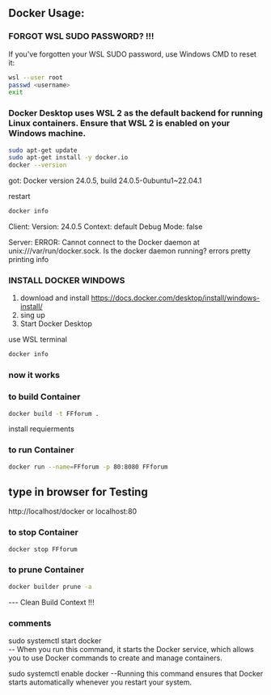 ## Docker Usage: 

### FORGOT WSL SUDO PASSWORD? !!!
If you've forgotten your WSL SUDO password, use Windows CMD to reset it:

```bash
wsl --user root
passwd <username>
exit
```
### Docker Desktop uses WSL 2 as the default backend for running Linux containers. Ensure that WSL 2 is enabled on your Windows machine.

```bash
sudo apt-get update
sudo apt-get install -y docker.io
docker --version
```
got: Docker version 24.0.5, build 24.0.5-0ubuntu1~22.04.1

restart
```bash
docker info
```
Client:
Version:    24.0.5
Context:    default
Debug Mode: false

Server:
ERROR: Cannot connect to the Docker daemon at unix:///var/run/docker.sock. Is the docker daemon running?
errors pretty printing info

### INSTALL DOCKER WINDOWS

1. download and install https://docs.docker.com/desktop/install/windows-install/
2. sing up
3. Start Docker Desktop

use WSL terminal
```bash
docker info
```
### now it works

### to build Container
```bash
docker build -t FFforum .
```
  install requierments

### to run Container
```bash
docker run --name=FFforum -p 80:8080 FFforum
```

## type in browser for Testing
http://localhost/docker
or
localhost:80

### to stop Container
```bash
docker stop FFforum
```

### to prune Container
```bash
docker builder prune -a
```
--- Clean Build Context !!!

### comments 
sudo systemctl start docker 	
	-- When you run this command, it starts the Docker service,
	which allows you to use Docker commands to create and manage containers.

sudo systemctl enable docker
	--Running this command ensures that Docker starts automatically whenever you restart your system. 